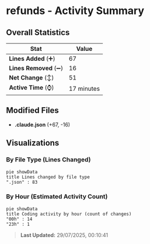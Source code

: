 # refunds - Activity Summary 

## Overall Statistics

| Stat                   | Value                                                             |
| ---------------------- | ----------------------------------------------------------------- |
| **Lines Added** (➕)   | 67                                          |
| **Lines Removed** (➖) | 16                                        |
| **Net Change** (↕)    | 51                |
| **Active Time** (⌚)   | 17 minutes |


## Modified Files
- **.claude.json** (+67, -16)

## Visualizations

### By File Type (Lines Changed)

```mermaid
pie showData
title Lines changed by file type
".json" : 83
```

### By Hour (Estimated Activity Count)

```mermaid
pie showData
title Coding activity by hour (count of changes)
"00h" : 14
"23h" : 1
```


> **Last Updated:** 29/07/2025, 00:10:41